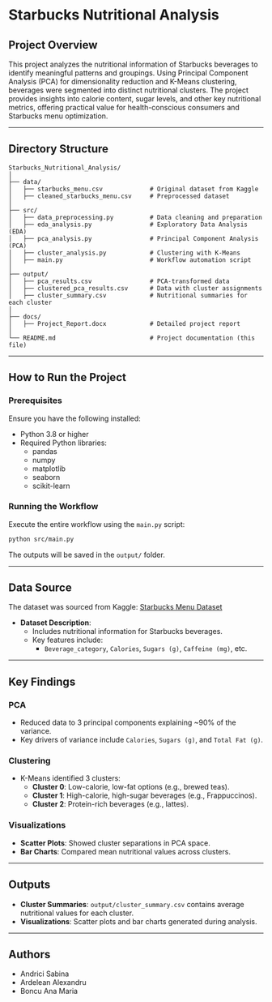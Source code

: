 # Starbucks Nutritional Analysis

## Project Overview
This project analyzes the nutritional information of Starbucks beverages to identify meaningful patterns and groupings. Using Principal Component Analysis (PCA) for dimensionality reduction and K-Means clustering, beverages were segmented into distinct nutritional clusters. The project provides insights into calorie content, sugar levels, and other key nutritional metrics, offering practical value for health-conscious consumers and Starbucks menu optimization.

---

## Directory Structure

```plaintext
Starbucks_Nutritional_Analysis/
│
├── data/
│   ├── starbucks_menu.csv             # Original dataset from Kaggle
│   ├── cleaned_starbucks_menu.csv     # Preprocessed dataset
│
├── src/
│   ├── data_preprocessing.py          # Data cleaning and preparation
│   ├── eda_analysis.py                # Exploratory Data Analysis (EDA)
│   ├── pca_analysis.py                # Principal Component Analysis (PCA)
│   ├── cluster_analysis.py            # Clustering with K-Means
│   ├── main.py                        # Workflow automation script
│
├── output/
│   ├── pca_results.csv                # PCA-transformed data
│   ├── clustered_pca_results.csv      # Data with cluster assignments
│   ├── cluster_summary.csv            # Nutritional summaries for each cluster
│
├── docs/
│   ├── Project_Report.docx            # Detailed project report
│
└── README.md                          # Project documentation (this file)
```

---

## How to Run the Project

### Prerequisites
Ensure you have the following installed:
- Python 3.8 or higher
- Required Python libraries:
  - pandas
  - numpy
  - matplotlib
  - seaborn
  - scikit-learn


### Running the Workflow
Execute the entire workflow using the `main.py` script:
```bash
python src/main.py
```

The outputs will be saved in the `output/` folder.

---

## Data Source
The dataset was sourced from Kaggle:
[Starbucks Menu Dataset](https://www.kaggle.com/datasets/henryshan/starbucks?resource=download)

- **Dataset Description**:
  - Includes nutritional information for Starbucks beverages.
  - Key features include:
    - `Beverage_category`, `Calories`, `Sugars (g)`, `Caffeine (mg)`, etc.

---

## Key Findings

### PCA
- Reduced data to 3 principal components explaining ~90% of the variance.
- Key drivers of variance include `Calories`, `Sugars (g)`, and `Total Fat (g)`.

### Clustering
- K-Means identified 3 clusters:
  - **Cluster 0**: Low-calorie, low-fat options (e.g., brewed teas).
  - **Cluster 1**: High-calorie, high-sugar beverages (e.g., Frappuccinos).
  - **Cluster 2**: Protein-rich beverages (e.g., lattes).

### Visualizations
- **Scatter Plots**: Showed cluster separations in PCA space.
- **Bar Charts**: Compared mean nutritional values across clusters.

---

## Outputs
- **Cluster Summaries**: `output/cluster_summary.csv` contains average nutritional values for each cluster.
- **Visualizations**: Scatter plots and bar charts generated during analysis.

---

## Authors
- Andrici Sabina
- Ardelean Alexandru
- Boncu Ana Maria
